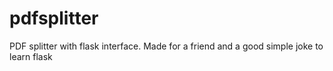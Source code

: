 # pdfsplitter
PDF splitter with flask interface.  Made for a friend and a good simple joke to learn flask
